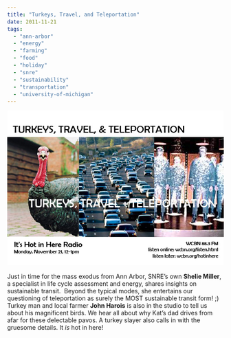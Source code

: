 ```yaml
---
title: "Turkeys, Travel, and Teleportation"
date: 2011-11-21
tags: 
  - "ann-arbor"
  - "energy"
  - "farming"
  - "food"
  - "holiday"
  - "snre"
  - "sustainability"
  - "transportation"
  - "university-of-michigan"
---
```


![](images/IHIH-Turkey-Travel1.jpg)

Just in time for the mass exodus from Ann Arbor, SNRE’s own **Shelie Miller**, a specialist in life cycle assessment and energy, shares insights on sustainable transit.  Beyond the typical modes, she entertains our questioning of tele­por­ta­tion as surely the MOST sustainable transit form! ;)  Turkey man and local farmer **John Harois** is also in the studio to tell us about his magnificent birds. We hear all about why Kat’s dad drives from afar for these delectable pavos. A turkey slayer also calls in with the gruesome details. It _is_ hot in here!
